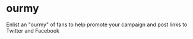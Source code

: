 ourmy
=====

Enlist an "ourmy" of fans to help promote your campaign and post links to Twitter and Facebook